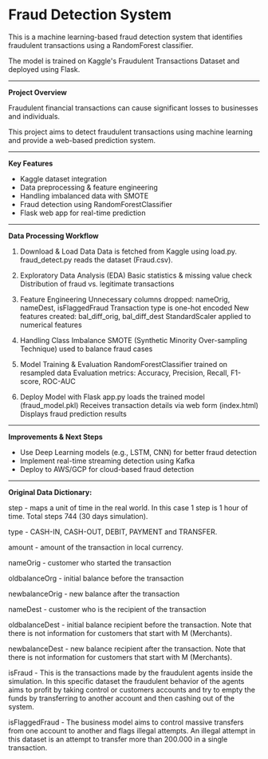 # Fraud Detection System

This is a machine learning-based fraud detection system that identifies fraudulent transactions using a RandomForest classifier.

The model is trained on Kaggle's Fraudulent Transactions Dataset and deployed using Flask.

--------------------------
**Project Overview**

Fraudulent financial transactions can cause significant losses to businesses and individuals.

This project aims to detect fraudulent transactions using machine learning and provide a web-based prediction system.

--------------------------
**Key Features**

- Kaggle dataset integration
- Data preprocessing & feature engineering
- Handling imbalanced data with SMOTE
- Fraud detection using RandomForestClassifier
- Flask web app for real-time prediction

--------------------------
**Data Processing Workflow**

1) Download & Load Data
Data is fetched from Kaggle using load.py.
fraud_detect.py reads the dataset (Fraud.csv).

2) Exploratory Data Analysis (EDA)
Basic statistics & missing value check
Distribution of fraud vs. legitimate transactions

3) Feature Engineering
Unnecessary columns dropped: nameOrig, nameDest, isFlaggedFraud
Transaction type is one-hot encoded
New features created: bal_diff_orig, bal_diff_dest
StandardScaler applied to numerical features

4) Handling Class Imbalance
SMOTE (Synthetic Minority Over-sampling Technique) used to balance fraud cases

5) Model Training & Evaluation
RandomForestClassifier trained on resampled data
Evaluation metrics: Accuracy, Precision, Recall, F1-score, ROC-AUC

6) Deploy Model with Flask
app.py loads the trained model (fraud_model.pkl)
Receives transaction details via web form (index.html)
Displays fraud prediction results

--------------------------
**Improvements & Next Steps**

- Use Deep Learning models (e.g., LSTM, CNN) for better fraud detection
- Implement real-time streaming detection using Kafka
- Deploy to AWS/GCP for cloud-based fraud detection

--------------------------
**Original Data Dictionary:**

step - maps a unit of time in the real world. In this case 1 step is 1 hour of time. Total steps 744 (30 days simulation).

type - CASH-IN, CASH-OUT, DEBIT, PAYMENT and TRANSFER.

amount - amount of the transaction in local currency.

nameOrig - customer who started the transaction

oldbalanceOrg - initial balance before the transaction

newbalanceOrig - new balance after the transaction

nameDest - customer who is the recipient of the transaction

oldbalanceDest - initial balance recipient before the transaction. Note that there is not information for customers that start with M (Merchants).

newbalanceDest - new balance recipient after the transaction. Note that there is not information for customers that start with M (Merchants).

isFraud - This is the transactions made by the fraudulent agents inside the simulation. In this specific dataset the fraudulent behavior of the agents aims to profit by taking control or customers accounts and try to empty the funds by transferring to another account and then cashing out of the system.

isFlaggedFraud - The business model aims to control massive transfers from one account to another and flags illegal attempts. An illegal attempt in this dataset is an attempt to transfer more than 200.000 in a single transaction.

